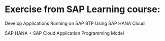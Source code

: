# Exercise from SAP Learning course:

Develop Applications Running on SAP BTP Using SAP HANA Cloud

SAP HANA + SAP Cloud Application Programming Model